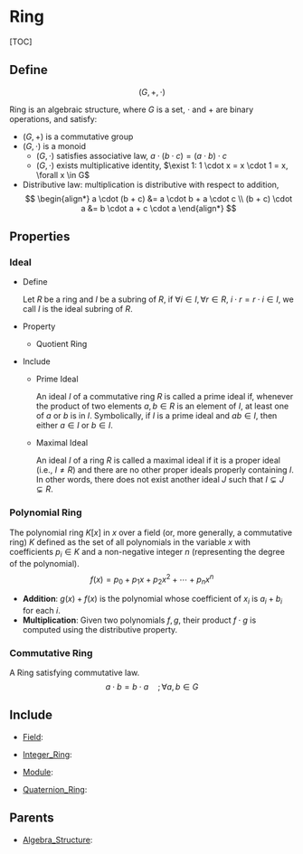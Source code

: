 # Ring

[TOC]

## Define

$$
(G, +, \cdot)
$$

Ring is an algebraic structure, where $G$ is a set, $\cdot$ and $+$ are binary operations, and satisfy:  

- $(G, +)$ is a commutative group
- $(G, \cdot)$ is a monoid
  - $(G, \cdot)$ satisfies associative law, $a \cdot (b \cdot c) = (a \cdot b) \cdot c$
  - $(G, \cdot)$ exists multiplicative identity, $\exist 1: 1 \cdot x = x \cdot 1 = x, \forall x \in G$
- Distributive law: multiplication is distributive with respect to addition,
  $$
  \begin{align*}
    a \cdot (b + c) &= a \cdot b + a \cdot c  \\
    (b + c) \cdot a &= b \cdot a + c \cdot a
  \end{align*}
  $$

## Properties

### Ideal

- Define

  Let $R$ be a ring and $I$ be a subring of $R$, if $\forall i \in I, \forall r \in R$, $i\cdot r = r \cdot i \in I$,  we call $I$ is the ideal subring of $R$.

- Property
  - Quotient Ring

- Include

  - Prime Ideal

    An ideal $I$ of a commutative ring $R$ is called a prime ideal if, whenever the product of two elements $a, b \in R$ is an element of $I$, at least one of $a$ or $b$ is in $I$. Symbolically, if $I$ is a prime ideal and $ab \in I$, then either $a \in I$ or $b \in I$.

  - Maximal Ideal

    An ideal $I$ of a ring $R$ is called a maximal ideal if it is a proper ideal (i.e., $I \neq R$) and there are no other proper ideals properly containing $I$. In other words, there does not exist another ideal $J$ such that $I \subsetneq J \subsetneq R$.

### Polynomial Ring

The polynomial ring $K[x]$ in $x$ over a field (or, more generally, a commutative ring) $K$ defined as the set of all polynomials in the variable $x$ with coefficients $p_i \in K$ and a non-negative integer $n$ (representing the degree of the polynomial). 
$$
f(x) = p_{0}+p_{1}x+p_{2}x^{2}+\cdots +p_{n}x^{n}
$$

- **Addition**: $g(x) + f(x)$ is the polynomial whose coefficient of $x_i$ is $a_i + b_i$ for each $i$.
- **Multiplication**: Given two polynomials $f, g$, their product $f \cdot g$ is computed using the distributive property.

  

### Commutative Ring

A Ring satisfying commutative law.
$$
a \cdot b = b \cdot a \quad; \forall a, b \in G
$$

## Include

- [Field](./Field.md): 

- [Integer_Ring](./Integer_Ring.md): 

- [Module](./Module.md): 

- [Quaternion_Ring](./Quaternion_Ring.md): 

## Parents

- [Algebra_Structure](./Algebra_Structure.md): 

